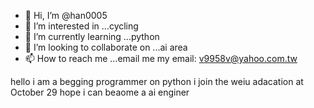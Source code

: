 - 👋 Hi, I’m @han0005
- 👀 I’m interested in ...cycling
- 🌱 I’m currently learning ...python 
- 💞️ I’m looking to collaborate on ...ai area 
- 📫 How to reach me ...email me my email: v9958v@yahoo.com.tw

hello i am a begging programmer on python 
i join the weiu adacation at October 29 
hope i can beaome a ai enginer

<!---
han0005/han0005 is a ✨ special ✨ repository because its `README.md` (this file) appears on your GitHub profile.
You can click the Preview link to take a look at your changes.
--->
